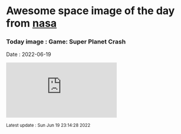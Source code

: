 
# Awesome space image of the day from [nasa](https://api.nasa.gov/)

### Today image : Game: Super Planet Crash

Date : 2022-06-19


![](https://stefanom.org/spc/game.php)

<small>Latest update : Sun Jun 19 23:14:28 2022</small>



